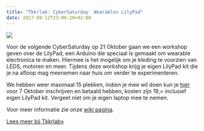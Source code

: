 ```yaml
---
title: "Tkkrlab: CyberSaturday  Wearables LilyPad"
date: 2017-09-12T23:09:29+02:00
---
```

![](https://tkkrlab.nl/w/images/9/9b/Lilypad_voorbeeld.JPG)

Voor de volgende CyberSaturday op 21 Oktober gaan we een workshop geven over de LilyPad, een Arduino die speciaal is gemaakt om wearable electronica te maken. Hiermee is het mogelijk om je kleding te voorzien van LEDS, motoren en meer. Tijdens deze workshop krijg je eigen LilyPad kit die je na afloop mag meenemen naar huis om verder te experimenteren.

We hebben weer maximaal 15 plekken, indien je mee wil doen kun je [hier](https://goo.gl/forms/WHLf833UOePy6Kjg2) voor 7 Oktober inschrijven en betaald hebben, kosten zijn 19,= inclusief eigen LilyPad kit. Vergeet niet om je eigen laptop mee te nemen.

Voor meer informatie zie onze [wiki pagina](https://tkkrlab.nl/wiki/CyberSaturday_:_Wearable_LilyPad).

[Lees meer bij Tkkrlab&raquo;](https://tkkrlab.nl/wordpress/cybersaturday-wearables-lilypad_2017_09_12)
